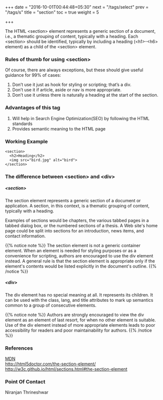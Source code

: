 +++
date = "2016-10-01T00:44:48+05:30"
next = "/tags/select"
prev = "/tags/s"
title = "section"
toc = true
weight = 5

+++

The HTML <span class='tag-span'>&lt;section&gt;</span> element represents a generic section of a document, i.e., a thematic grouping of content, typically with a heading. Each &lt;section&gt; should be identified, typically by including a heading (&lt;h1&gt;-&lt;h6&gt; element) as a child of the &lt;section&gt; element.

<h3>Rules of thumb for using &lt;section&gt;</h3>

Of course, there are always exceptions, but these should give useful guidance for 99% of cases:
<ol>
  <li>Don’t use it just as hook for styling or scripting; that’s a div.</li>
  <li>Don’t use it if article, aside or nav is more appropriate.</li>
  <li>Don’t use it unless there is naturally a heading at the start of the section.</li>
</ol>

<h3>Advantages of this tag</h3>
<ol>
  <li>Will help in Search Engine Optimization(SEO) by following the HTML standards</li>
  <li>Provides semantic meaning to the HTML page</li>
</ol>

<h3>Working Example</h3>

    <section>
      <h2>Heading</h2>
      <img src="bird.jpg" alt="bird">
    </section>

<h3>The difference between 	&lt;section&gt; and &lt;div&gt;</h3>

<h5>&lt;section&gt;</h5>

<p>The section element represents a generic section of a document or application. A section, in this context, is a thematic grouping of content, typically with a heading.</p>

<p>Examples of sections would be chapters, the various tabbed pages in a tabbed dialog box, or the numbered sections of a thesis. A Web site's home page could be split into sections for an introduction, news items, and contact information.</p>

{{% notice note %}}
  The section element is not a generic container element. When an element is needed for styling purposes or as a convenience for scripting, authors are encouraged to use the div element instead. A general rule is that the section element is appropriate only if the element's contents would be listed explicitly in the document's outline.
{{% /notice %}}


<h5>&lt;div&gt;</h5>

<p>The div element has no special meaning at all. It represents its children. It can be used with the class, lang, and title attributes to mark up semantics common to a group of consecutive elements.</p>

{{% notice note %}}
  Authors are strongly encouraged to view the div element as an element of last resort, for when no other element is suitable. Use of the div element instead of more appropriate elements leads to poor accessibility for readers and poor maintainability for authors.
{{% /notice %}}

<h3>References</h3>

[MDN](https://developer.mozilla.org/en/docs/Web/HTML/Element/section)
<br>
http://html5doctor.com/the-section-element/
<br>
http://w3c.github.io/html/sections.html#the-section-element

<h3>Point Of Contact</h3>
Niranjan Thrineshwar
